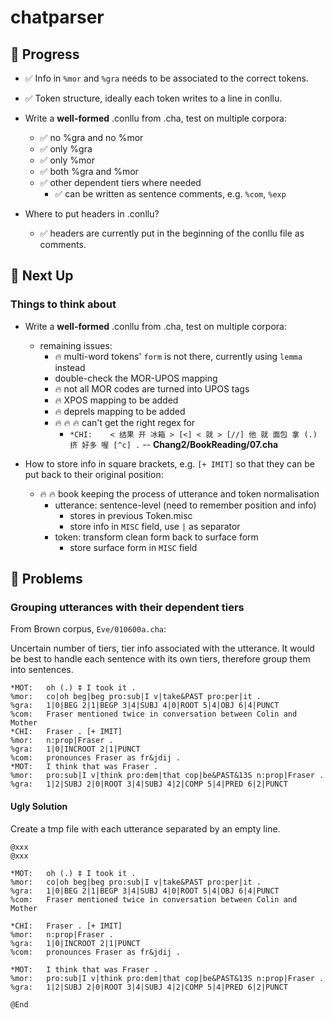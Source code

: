 # chatparser

## :melon: Progress

* :white_check_mark: Info in `%mor` and `%gra` needs to be associated to the correct tokens.
* :white_check_mark: Token structure, ideally each token writes to a line in conllu.
* Write a **well-formed** .conllu from .cha, test on multiple corpora:
	- :white_check_mark: no %gra and no %mor
	- :white_check_mark: only %gra
	- :white_check_mark: only %mor
	- :white_check_mark: both %gra and %mor
	- :white_check_mark: other dependent tiers where needed
		+ :white_check_mark: can be written as sentence comments, e.g. `%com`, `%exp`

* Where to put headers in .conllu?
	- :white_check_mark: headers are currently put in the beginning of the conllu file as comments.

## :melon: Next Up


### Things to think about 

* Write a **well-formed** .conllu from .cha, test on multiple corpora:
	- remaining issues:
		+  :fire: multi-word tokens' `form` is not there, currently using `lemma` instead
		+ double-check the MOR-UPOS mapping
		+ :fire: not all MOR codes are turned into UPOS tags
		+ :fire: XPOS mapping to be added
		+ :fire: deprels mapping to be added
		+ :fire: :fire: :fire: can't get the right regex for
			+ `*CHI:	< 结果 开 冰箱 > [<] < 就 > [//] 他 就 面包 拿 (.) 挤 好多 喔 [^c] .` -- **Chang2/BookReading/07.cha**

* How to store info in square brackets, e.g. `[+ IMIT]` so that they can be put back to their original position:
	- :fire: :fire: book keeping the process of utterance and token normalisation
		+ utterance: sentence-level (need to remember position and info)
			* stores in previous Token.misc
			* store info in `MISC` field, use `|` as separator
		+ token: transform clean form back to surface form
			* store surface form in `MISC` field


## :melon: Problems

### Grouping utterances with their dependent tiers

From Brown corpus, `Eve/010600a.cha`:

Uncertain number of tiers, tier info associated with the utterance.
It would be best to handle each sentence with its own tiers, therefore group them into sentences. 
```
*MOT:   oh (.) ‡ I took it .
%mor:   co|oh beg|beg pro:sub|I v|take&PAST pro:per|it .
%gra:   1|0|BEG 2|1|BEGP 3|4|SUBJ 4|0|ROOT 5|4|OBJ 6|4|PUNCT
%com:   Fraser mentioned twice in conversation between Colin and Mother
*CHI:   Fraser . [+ IMIT]
%mor:   n:prop|Fraser .
%gra:   1|0|INCROOT 2|1|PUNCT
%com:   pronounces Fraser as fr&jdij .
*MOT:   I think that was Fraser .
%mor:   pro:sub|I v|think pro:dem|that cop|be&PAST&13S n:prop|Fraser .
%gra:   1|2|SUBJ 2|0|ROOT 3|4|SUBJ 4|2|COMP 5|4|PRED 6|2|PUNCT
```

#### Ugly Solution

Create a tmp file with each utterance separated by an empty line.

```
@xxx
@xxx

*MOT:   oh (.) ‡ I took it .
%mor:   co|oh beg|beg pro:sub|I v|take&PAST pro:per|it .
%gra:   1|0|BEG 2|1|BEGP 3|4|SUBJ 4|0|ROOT 5|4|OBJ 6|4|PUNCT
%com:   Fraser mentioned twice in conversation between Colin and Mother

*CHI:   Fraser . [+ IMIT]
%mor:   n:prop|Fraser .
%gra:   1|0|INCROOT 2|1|PUNCT
%com:   pronounces Fraser as fr&jdij .

*MOT:   I think that was Fraser .
%mor:   pro:sub|I v|think pro:dem|that cop|be&PAST&13S n:prop|Fraser .
%gra:   1|2|SUBJ 2|0|ROOT 3|4|SUBJ 4|2|COMP 5|4|PRED 6|2|PUNCT

@End

```



